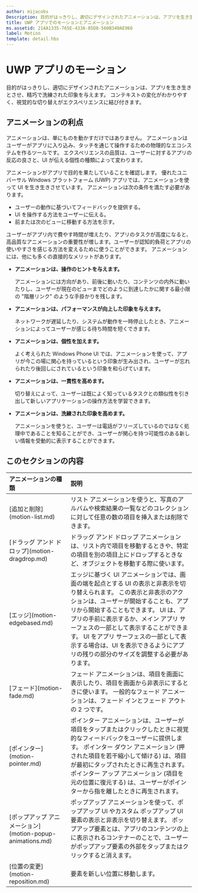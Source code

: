 ```yaml
---
author: mijacobs
Description: 目的がはっきりし、適切にデザインされたアニメーションは、アプリを生き生きとさせ、精巧で洗練された印象を与えます。 コンテキストの変化がわかりやすく、視覚的な切り替えがエクスペリエンスに結び付きます。
title: UWP アプリでのモーションとアニメーション
ms.assetid: 21AA1335-765E-433A-85D8-560B340AE966
label: Motion
template: detail.hbs
---
```


# UWP アプリのモーション

目的がはっきりし、適切にデザインされたアニメーションは、アプリを生き生きとさせ、精巧で洗練された印象を与えます。 コンテキストの変化がわかりやすく、視覚的な切り替えがエクスペリエンスに結び付きます。

## <span id="Benefits_of_animation"></span><span id="benefits_of_animation"></span><span id="BENEFITS_OF_ANIMATION"></span>アニメーションの利点


アニメーションは、単にものを動かすだけではありません。 アニメーションはユーザーがアプリに入り込み、タッチを通じて操作するための物理的なエコシステムを作るツールです。 エクスペリエンスの品質は、ユーザーに対するアプリの反応の良さと、UI が伝える個性の種類によって変わります。

アニメーションがアプリで目的を果たしていることを確認します。 優れたユニバーサル Windows プラットフォーム (UWP) アプリでは、アニメーションを使って UI を生き生きさせています。 アニメーションは次の条件を満たす必要があります。

-   ユーザーの動作に基づいてフィードバックを提供する。
-   UI を操作する方法をユーザーに伝える。
-   前または次のビューに移動する方法を示す。

ユーザーがアプリ内で費やす時間が増えたり、アプリのタスクが高度になると、高品質なアニメーションの重要性が増します。ユーザーが認知的負荷とアプリの使いやすさを感じる方法を変えるために使うことができます。 アニメーションには、他にも多くの直接的なメリットがあります。

-   **アニメーションは、操作のヒントを与えます。**

    アニメーションには方向があり、前後に動いたり、コンテンツの内外に動いたりし、ユーザーが現在のビューまでどのように到達したかに関する最小限の "階層リンク" のような手掛かりを残します。

-   **アニメーションは、パフォーマンスが向上した印象を与えます。**

    ネットワークが遅延したり、システムが動作を一時停止したとき、アニメーションによってユーザーが感じる待ち時間を短くできます。

-   **アニメーションは、個性を加えます。**

    よく考えられた Windows Phone UI では、アニメーションを使って、アプリが今この場に関心を持っているという印象が生み出され、ユーザーが忘れられたり後回しにされているという印象を和らげています。

-   **アニメーションは、一貫性を高めます。**

    切り替えによって、ユーザーは既によく知っているタスクとの類似性を引き出して新しいアプリケーションの操作方法を学習できます。

-   **アニメーションは、洗練された印象を高めます。**

    アニメーションを使うと、ユーザーは電話がフリーズしているのではなく処理中であることを知ることができ、ユーザーが関心を持つ可能性のある新しい情報を受動的に表示することができます。

## このセクションの内容
<table>
<thead>
<tr class="header">
<th align="left">アニメーションの種類</th>
<th align="left">説明</th>
</tr>
</thead>
<tbody>
    <tr>
        <td>[追加と削除](motion-list.md)
        </td>
        <td>リスト アニメーションを使うと、写真のアルバムや検索結果の一覧などのコレクションに対して任意の数の項目を挿入または削除できます。
        </td>
    </tr> 
    <tr>
        <td>[ドラッグ アンド ドロップ](motion-dragdrop.md)
        </td>
        <td>ドラッグ アンド ドロップ アニメーションは、リスト内で項目を移動するときや、特定の項目を別の項目上にドロップするときなど、オブジェクトを移動する際に使います。
        </td>
    </tr>
    <tr>
        <td>[エッジ](motion-edgebased.md)
        </td>
        <td>エッジに基づく UI アニメーションでは、画面の端を起点とする UI の表示と非表示を切り替えられます。 この表示と非表示のアクションは、ユーザーが開始することも、アプリから開始することもできます。 UI は、アプリの手前に表示するか、メイン アプリ サーフェスの一部として表示することができます。 UI をアプリ サーフェスの一部として表示する場合は、UI を表示できるようにアプリの残りの部分のサイズを調整する必要があります。
        </td>
    </tr>   
    <tr>
        <td>[フェード](motion-fade.md)
        </td>
        <td>フェード アニメーションは、項目を画面に表示したり、項目を画面から非表示にするときに使います。 一般的なフェード アニメーションは、フェード インとフェード アウトの 2 つです。
        </td>
    </tr>   
    <tr>
        <td>[ポインター](motion-pointer.md)
        </td>
        <td>ポインター アニメーションは、ユーザーが項目をタップまたはクリックしたときに視覚的なフィードバックをユーザーに提供します。 ポインター ダウン アニメーション (押された項目を若干縮小して傾ける) は、項目が最初にタップされたときに再生されます。 ポインター アップ アニメーション (項目を元の位置に復元する) は、ユーザーがポインターから指を離したときに再生されます。
        </td>
    </tr>   
    <tr>
        <td>[ポップアップ アニメーション](motion-popup-animations.md)
        </td>
        <td>ポップアップ アニメーションを使って、ポップアップ UI やカスタム ポップアップ UI 要素の表示と非表示を切り替えます。 ポップアップ要素とは、アプリのコンテンツの上に表示されるコンテナーのことで、ユーザーがポップアップ要素の外部をタップまたはクリックすると消えます。
        </td>
    </tr>     
    <tr>
        <td>[位置の変更](motion-reposition.md)
        </td>
        <td>要素を新しい位置に移動します。
        </td>
    </tr>

</tbody>
</table>

 

 

 






<!--HONumber=May16_HO2-->


